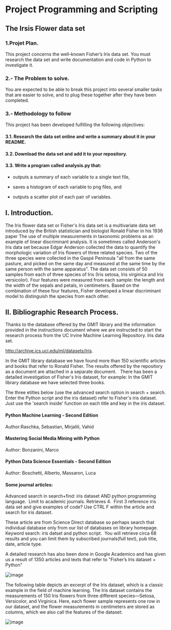# Project Programming and Scripting
## The Irsis Flower data set
### 1.Projet Plan.
This project concerns the well-known Fisher’s Iris data set. You must research the data set and write documentation and code in Python to investigate it. 
### 2.- The Problem to solve.
You are expected to be able to break this project into several smaller tasks that are easier to solve, and to plug these together after they have been completed. 
### 3.- Methodology to follow
This project has been developed fulfilling the following objectives:
#### 3.1. Research the data set online and write a summary about it in your README.

#### 3.2. Download the data set and add it to your repository.

#### 3.3. Write a program called analysis.py that:
   
* outputs a summary of each variable to a single text file,

* saves a histogram of each variable to png files, and

* outputs a scatter plot of each pair of variables.

## I. Introduction.
The Iris flower data set or Fisher's Iris data set is a multivariate data set introduced by the British statistician and biologist Ronald Fisher in his 1936 paper The use of multiple measurements in taxonomic problems as an example of linear discriminant analysis. It is sometimes called Anderson's Iris data set because Edgar Anderson collected the data to quantify the morphologic variation of Iris flowers of three related species. Two of the three species were collected in the Gaspé Peninsula "all from the same pasture, and picked on the same day and measured at the same time by the same person with the same apparatus". 
The data set consists of 50 samples from each of three species of Iris (Iris setosa, Iris virginica and Iris versicolor). Four features were measured from each sample: the length and the width of the sepals and petals, in centimeters. Based on the combination of these four features, Fisher developed a linear discriminant model to distinguish the species from each other.

## II. Bibliographic Research Process.

Thanks to the database offered by the GMIT library and the information provided in the instructions document where we are instructed to start the research process from the UC Irvine Machine Learning Repository. Iris data set.

<http://archive.ics.uci.edu/ml/datasets/Iris>.

In the GMIT library database we have found more than 150 scientific articles and books that refer to Ronald Fisher. The results offered by the repository as a document are attached in a separate document.
 
There has been a detailed investigation of Fisher's Iris dataset, for example: In the GMIT library database we have selected three books.

The three etitles below (use the advanced search option in search + search. Enter the Python script and the iris dataset) refer to Fisher's iris dataset. Just use the 'search inside' function on each title and key in the iris dataset.

#### Python Machine Learning - Second Edition
Author:Raschka, Sebastian, Mirjalili, Vahid

#### Mastering Social Media Mining with Python
Author: Bonzanini, Marco

#### Python Data Science Essentials - Second Edition
Author: Boschetti, Alberto, Massaron, Luca

#### Some journal articles:

Advanced search in search+find: iris dataset AND python programming language.  Limit to academic journals. Retrieves 4.  First 3 reference iris data set and give examples of code? Use CTRL F within the article and search for iris dataset.

These article are from Science Direct database so perhaps search that individual database only from our list of databases on library homepage.
Keyword search: iris datset and python script.  You will retrieve circa 68 results and you can limit them by subscribed journals(full text), pub title, date, article type.

A detailed research has also been done in Google Academico and has given us a result of 1350 articles and texts that refer to "Fisher’s Iris dataset + Python"

![image](https://user-images.githubusercontent.com/60121637/82152697-04e84c00-985b-11ea-9309-1e40e105c8b5.png)

The following table depicts an excerpt of the Iris dataset, which is a classic example in the field of machine learning. The Iris dataset contains the measurements of 150 Iris flowers from three different species—Setosa, Versicolor, and Virginica. Here, each flower sample represents one row in our dataset, and the flower measurements in centimeters are stored as columns, which we also call the features of the dataset:

![image](https://user-images.githubusercontent.com/60121637/82152976-a6bc6880-985c-11ea-9b17-427217a9c22b.png)
